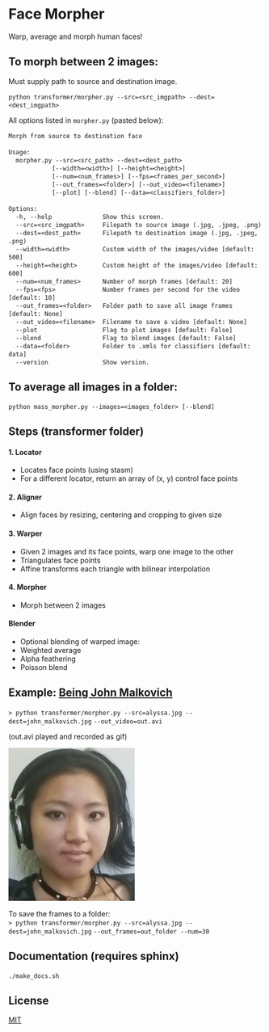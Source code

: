 # Face Morpher

Warp, average and morph human faces!

## To morph between 2 images:
Must supply path to source and destination image.

    python transformer/morpher.py --src=<src_imgpath> --dest=<dest_imgpath>

All options listed in `morpher.py` (pasted below):
```
Morph from source to destination face

Usage:
  morpher.py --src=<src_path> --dest=<dest_path>
            [--width=<width>] [--height=<height>]
            [--num=<num_frames>] [--fps=<frames_per_second>]
            [--out_frames=<folder>] [--out_video=<filename>]
            [--plot] [--blend] [--data=<classifiers_folder>]

Options:
  -h, --help              Show this screen.
  --src=<src_imgpath>     Filepath to source image (.jpg, .jpeg, .png)
  --dest=<dest_path>      Filepath to destination image (.jpg, .jpeg, .png)
  --width=<width>         Custom width of the images/video [default: 500]
  --height=<height>       Custom height of the images/video [default: 600]
  --num=<num_frames>      Number of morph frames [default: 20]
  --fps=<fps>             Number frames per second for the video [default: 10]
  --out_frames=<folder>   Folder path to save all image frames [default: None]
  --out_video=<filename>  Filename to save a video [default: None]
  --plot                  Flag to plot images [default: False]
  --blend                 Flag to blend images [default: False]
  --data=<folder>         Folder to .xmls for classifiers [default: data]
  --version               Show version.
```
## To average all images in a folder:

    python mass_morpher.py --images=<images_folder> [--blend]

## Steps (transformer folder)

#### 1. Locator

 * Locates face points (using stasm)
 * For a different locator, return an array of (x, y) control face points

#### 2. Aligner

  * Align faces by resizing, centering and cropping to given size

#### 3. Warper

  * Given 2 images and its face points, warp one image to the other
  * Triangulates face points
  * Affine transforms each triangle with bilinear interpolation

#### 4. Morpher
  
  * Morph between 2 images

#### Blender

  * Optional blending of warped image:
  * Weighted average
  * Alpha feathering
  * Poisson blend

## Example: [Being John Malkovich](http://www.rottentomatoes.com/m/being_john_malkovich)
`> python transformer/morpher.py --src=alyssa.jpg --dest=john_malkovich.jpg`
`--out_video=out.avi`

(out.avi played and recorded as gif)

![gif](examples/being_john_malvokich.gif)

To save the frames to a folder:    
`> python transformer/morpher.py --src=alyssa.jpg --dest=john_malkovich.jpg`
`--out_frames=out_folder --num=30`

## Documentation (requires sphinx)

    ./make_docs.sh

## License
[MIT](http://alyssaq.github.io/mit-license/)